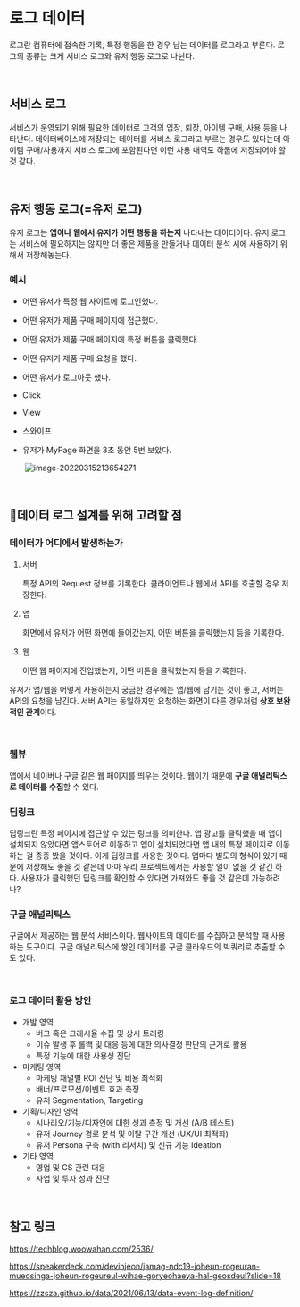 # 로그 데이터

로그란 컴퓨터에 접속한 기록, 특정 행동을 한 경우 남는 데이터를 로그라고 부른다. 로그의 종류는 크게 서비스 로그와 유저 행동 로그로 나뉜다.

&nbsp;

## 서비스 로그

서비스가 운영되기 위해 필요한 데이터로 고객의 입장, 퇴장, 아이템 구매, 사용 등을 나타난다. 데이터베이스에 저장되는 데이터를 서비스 로그라고 부르는 경우도 있다는데 아이템 구매/사용까지 서비스 로그에 포함된다면 이런 사용 내역도 하둡에 저장되어야 할 것 같다.



&nbsp;

## 유저 행동 로그(=유저 로그)

유저 로그는 **앱이나 웹에서 유저가 어떤 행동을 하는지** 나타내는 데이터이다. 유저 로그는 서비스에 필요하지는 않지만 더 좋은 제품을 만들거나 데이터 분석 시에 사용하기 위해서 저장해놓는다.

### 예시

- 어떤 유저가 특정 웹 사이트에 로그인했다.

- 어떤 유저가 제품 구매 페이지에 접근했다.

- 어떤 유저가 제품 구매 페이지에 특정 버튼을 클릭했다.

- 어떤 유저가 제품 구매 요청을 했다.

- 어떤 유저가 로그아웃 했다.

- Click

- View

- 스와이프

- 유저가 MyPage 화면을 3초 동안 5번 보았다.

  ​	![image-20220315213654271](C:\Users\multicampus\AppData\Roaming\Typora\typora-user-images\image-20220315213654271.png)



&nbsp;

## 🤔데이터 로그 설계를 위해 고려할 점

### 데이터가 어디에서 발생하는가

1. 서버

   특정 API의 Request 정보를 기록한다. 클라이언트나 웹에서 API를 호출할 경우 저장한다.

2. 앱

   화면에서 유저가 어떤 화면에 들어갔는지, 어떤 버튼을 클릭했는지 등을 기록한다.

3. 웹

   어떤 웹 페이지에 진입했는지, 어떤 버튼을 클릭했는지 등을 기록한다.

유저가 앱/웹을 어떻게 사용하는지 궁금한 경우에는 앱/웹에 남기는 것이 좋고, 서버는 API의 요청을 남긴다. 서버 API는 동일하지만 요청하는 화면이 다른 경우처럼 **상호 보완적인 관계**이다. 

&nbsp;

### 웹뷰

앱에서 네이버나 구글 같은 웹 페이지를 띄우는 것이다. 웹이기 때문에 **구글 애널리틱스로 데이터를 수집**할 수 있다.



### 딥링크

딥링크란 특정 페이지에 접근할 수 있는 링크를 의미한다. 앱 광고를 클릭했을 때 앱이 설치되지 않았다면 앱스토어로 이동하고 앱이 설치되었다면 앱 내의 특정 페이지로 이동하는 걸 종종 봤을 것이다. 이게 딥링크를 사용한 것이다. 앱마다 별도의 형식이 있기 때문에 저장해도 좋을 것 같은데 아마 우리 프로젝트에서는 사용할 일이 없을 것 같긴 하다. 사용자가 클릭했던 딥링크를 확인할 수 있다면 가져와도 좋을 것 같은데 가능하려나?



### 구글 애널리틱스

구글에서 제공하는 웹 분석 서비스이다. 웹사이트의 데이터를 수집하고 분석할 때 사용하는 도구이다. 구글 애널리틱스에 쌓인 데이터를 구글 클라우드의 빅쿼리로 추출할 수도 있다.

&nbsp;

### 로그 데이터 활용 방안

- 개발 영역
  - 버그 혹은 크래시율 수집 및 상시 트래킹
  - 이슈 발생 후 롤백 및 대응 등에 대한 의사결정 판단의 근거로 활용
  - 특정 기능에 대한 사용성 진단
- 마케팅 영역
  - 마케팅 채널별 ROI 진단 및 비용 최적화
  - 배너/프로모션/이벤트 효과 측정
  - 유저 Segmentation, Targeting
- 기획/디자인 영역
  - 시나리오/기능/디자인에 대한 성과 측정 및 개선 (A/B 테스트)
  - 유저 Journey 경로 분석 및 이탈 구간 개선 (UX/UI 최적화)
  - 유저 Persona 구축 (with 리서치) 및 신규 기능 Ideation
- 기타 영역
  - 영업 및 CS 관련 대응
  - 사업 및 투자 성과 진단

&nbsp;

## 참고 링크

https://techblog.woowahan.com/2536/

https://speakerdeck.com/devinjeon/jamag-ndc19-joheun-rogeuran-mueosinga-joheun-rogeureul-wihae-goryeohaeya-hal-geosdeul?slide=18

https://zzsza.github.io/data/2021/06/13/data-event-log-definition/